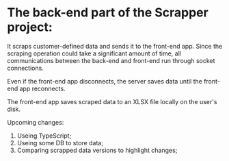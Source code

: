 # The back-end part of the Scrapper project:

It scraps customer-defined data and sends it to the front-end app. Since the
scraping operation could take a significant amount of time, all communications
between the back-end and front-end run through socket connections.

Even if the front-end app disconnects, the server saves data until the front-end
app reconnects.

The front-end app saves scraped data to an XLSX file locally on the user's disk.

Upcoming changes:

1. Useing TypeScript;
2. Useing some DB to store data;
3. Comparing scrapped data versions to highlight changes;
